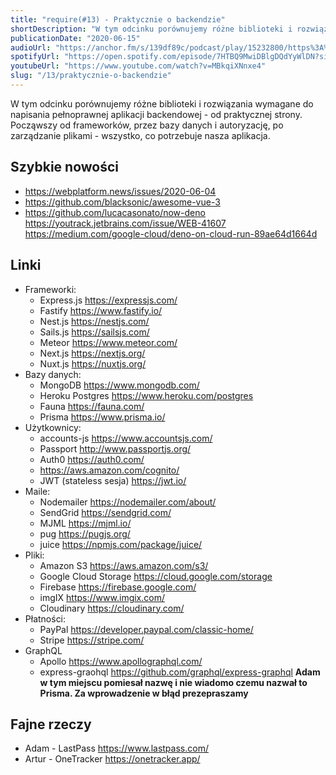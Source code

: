 ```yaml
---
title: "require(#13) - Praktycznie o backendzie"
shortDescription: "W tym odcinku porównujemy różne biblioteki i rozwiązania wymagane do napisania pełnoprawnej aplikacji backendowej - od praktycznej strony. Począwszy od frameworków, przez bazy danych i autoryzację, po zarządzanie plikami - wszystko, co potrzebuje nasza aplikacja."
publicationDate: "2020-06-15"
audioUrl: "https://anchor.fm/s/139df89c/podcast/play/15232800/https%3A%2F%2Fd3ctxlq1ktw2nl.cloudfront.net%2Fproduction%2F2020-5-15%2F82538466-44100-2-78f014885b92a.mp3"
spotifyUrl: "https://open.spotify.com/episode/7HTBQ9MwiDBlgDQdYyWlDN?si=J3sBX59FQP6cuDHftp-2CQ"
youtubeUrl: "https://www.youtube.com/watch?v=MBkqiXNnxe4"
slug: "/13/praktycznie-o-backendzie"
---
```


W tym odcinku porównujemy różne biblioteki i rozwiązania wymagane do napisania pełnoprawnej aplikacji backendowej - od praktycznej strony. Począwszy od frameworków, przez bazy danych i autoryzację, po zarządzanie plikami - wszystko, co potrzebuje nasza aplikacja.

## Szybkie nowości

- https://webplatform.news/issues/2020-06-04
- https://github.com/blacksonic/awesome-vue-3
- https://github.com/lucacasonato/now-deno https://youtrack.jetbrains.com/issue/WEB-41607 https://medium.com/google-cloud/deno-on-cloud-run-89ae64d1664d

## Linki

- Frameworki:
  - Express.js https://expressjs.com/
  - Fastify https://www.fastify.io/
  - Nest.js https://nestjs.com/
  - Sails.js https://sailsjs.com/
  - Meteor https://www.meteor.com/
  - Next.js https://nextjs.org/
  - Nuxt.js https://nuxtjs.org/
- Bazy danych:
  - MongoDB https://www.mongodb.com/
  - Heroku Postgres https://www.heroku.com/postgres
  - Fauna https://fauna.com/
  - Prisma https://www.prisma.io/
- Użytkownicy:
  - accounts-js https://www.accountsjs.com/
  - Passport http://www.passportjs.org/
  - Auth0 https://auth0.com/
  - https://aws.amazon.com/cognito/
  - JWT (stateless sesja) https://jwt.io/
- Maile:
  - Nodemailer https://nodemailer.com/about/
  - SendGrid https://sendgrid.com/
  - MJML https://mjml.io/
  - pug https://pugjs.org/
  - juice https://npmjs.com/package/juice/
- Pliki:
  - Amazon S3 https://aws.amazon.com/s3/
  - Google Cloud Storage https://cloud.google.com/storage
  - Firebase https://firebase.google.com/
  - imgIX https://www.imgix.com/
  - Cloudinary https://cloudinary.com/
- Płatności:
  - PayPal https://developer.paypal.com/classic-home/
  - Stripe https://stripe.com/
- GraphQL
  - Apollo https://www.apollographql.com/
  - express-graohql https://github.com/graphql/express-graphql **Adam w tym miejscu pomiesał nazwę i nie wiadomo czemu nazwał to Prisma. Za wprowadzenie w błąd prezepraszamy**

## Fajne rzeczy

- Adam - LastPass https://www.lastpass.com/
- Artur - OneTracker https://onetracker.app/
